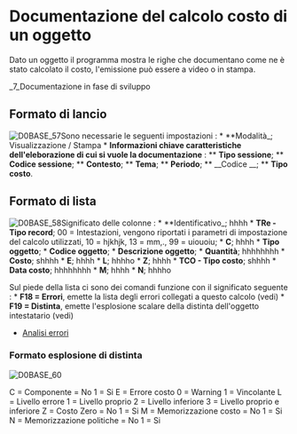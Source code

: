 # Documentazione del calcolo costo di un oggetto
Dato un oggetto il programma mostra le righe che documentano come ne è stato calcolato il costo, l'emissione può essere a video o in stampa.

_7_Documentazione in fase di sviluppo

## Formato di lancio
![D0BASE_57](https://doc.smeup.com/immagini/MBDOC_OGG-P_D0CO02A/D0BASE_57.png)Sono necessarie le seguenti impostazioni : 
 \* **Modalità_; Visualizzazione / Stampa
 \* **Informazioni chiave caratteristiche dell'eleborazione di cui si vuole la documentazione** : 
 \*\* __Tipo sessione__;
 \*\* __Codice sessione__;
 \*\* __Contesto__;
 \*\* __Tema__;
 \*\* __Periodo__;
 \*\* __Codice __;
 \*\* __Tipo costo__.

## Formato di lista
![D0BASE_58](https://doc.smeup.com/immagini/MBDOC_OGG-P_D0CO02A/D0BASE_58.png)Significato delle colonne : 
 \* **Identificativo_; hhhh
 \* **TRe - Tipo record**; 00 = Intestazioni, vengono riportati i parametri di impostazione del calcolo utilizzati, 10 = hjkhjk, 13 = mm,., 99 = uiouoiu;
 \* **C**; hhhh
 \* **Tipo oggetto**;
 \* **Codice oggetto**;
 \* **Descrizione oggetto**;
 \* **Quantità**; hhhhhhhh
 \* **Costo**; shhhh
 \* **E**; hhhh
 \* **L**; hhhho
 \* **Z**; hhhh
 \* **TCO - Tipo costo**; shhhh
 \* **Data costo**; hhhhhhhh
 \* **M**; hhhh
 \* **N**; hhhho

Sul piede della lista ci sono dei comandi funzione con il significato seguente : 
 \* **F18 = Errori**, emette la lista degli errori collegati a questo calcolo (vedi)
 \* **F19 = Distinta**, emette l'esplosione scalare della distinta dell'oggetto intestatario (vedi)

- [Analisi errori](Sorgenti/DOC/OJ/PGM/D0CO03A)

### Formato esplosione di distinta
![D0BASE_60](https://doc.smeup.com/immagini/MBDOC_OGG-P_D0CO02A/D0BASE_60.png)
















C = Componente
      = No
    1 = Si
E = Errore costo
    0 = Warning
    1 = Vincolante
L = Livello errore
    1 = Livello proprio
    2 = Livello inferiore
    3 = Livello proprio e inferiore
Z = Costo Zero
      = No
    1 = Si
M = Memorizzazione costo
      = No
    1 = Si
N = Memorizzazione politiche
      = No
    1 = Si
